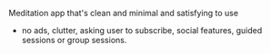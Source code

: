 Meditation app that's clean and minimal and satisfying to use
 - no ads, clutter, asking user to subscribe, social features, guided sessions or group sessions. 